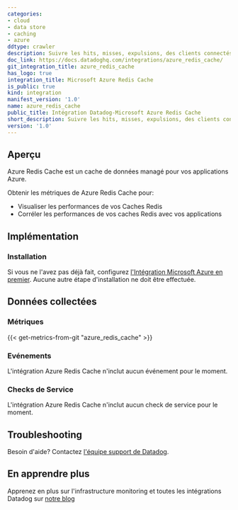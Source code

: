 ```yaml
---
categories:
- cloud
- data store
- caching
- azure
ddtype: crawler
description: Suivre les hits, misses, expulsions, des clients connectés et plus encore.
doc_link: https://docs.datadoghq.com/integrations/azure_redis_cache/
git_integration_title: azure_redis_cache
has_logo: true
integration_title: Microsoft Azure Redis Cache
is_public: true
kind: integration
manifest_version: '1.0'
name: azure_redis_cache
public_title: Intégration Datadog-Microsoft Azure Redis Cache
short_description: Suivre les hits, misses, expulsions, des clients connectés et plus encore.
version: '1.0'
---
```


## Aperçu
Azure Redis Cache est un cache de données managé pour vos applications Azure.

Obtenir les métriques de Azure Redis Cache pour:

* Visualiser les performances de vos Caches Redis 
* Corréler les performances de vos caches Redis avec vos applications

## Implémentation
### Installation

Si vous ne l'avez pas déjà fait, configurez [l'Intégration Microsoft Azure en premier][1]. Aucune autre étape d'installation ne doit être effectuée.

## Données collectées
### Métriques
{{< get-metrics-from-git "azure_redis_cache" >}}

### Evénements
L'intégration Azure Redis Cache n'inclut aucun événement pour le moment.

### Checks de Service
L'intégration Azure Redis Cache n'inclut aucun check de service pour le moment.

## Troubleshooting
Besoin d'aide? Contactez  [l'équipe support de Datadog][2].

## En apprendre plus
Apprenez en plus sur l'infrastructure monitoring et toutes les intégrations Datadog sur [notre blog][3]

[1]: https://docs.datadoghq.com/integrations/azure/
[2]: http://docs.datadoghq.com/help/
[3]: https://www.datadoghq.com/blog/
